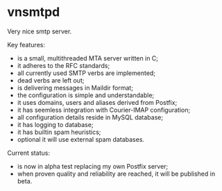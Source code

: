 vnsmtpd
=======

Very nice smtp server.

Key features:
* is a small, multithreaded MTA server written in C;
* it adheres to the RFC standards;
* all currently used SMTP verbs are implemented;
* dead verbs are left out;
* is delivering messages in Maildir format;
* the configuration is simple and understandable;
* it uses domains, users and aliases derived from Postfix;
* it has seemless integration with Courier-IMAP configuration;
* all configuration details reside in MySQL database;
* it has logging to database;
* it has builtin spam heuristics;
* optional it will use external spam databases.

Current status:
* is now in alpha test replacing my own Postfix server;
* when proven quality and reliability are reached, it will be published in beta.



